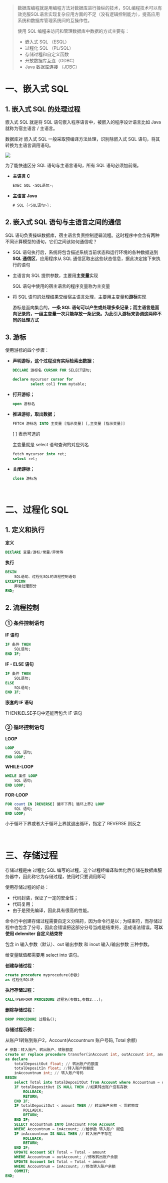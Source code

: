 > 数据库编程就是用编程方法对数据库进行操纵的技术，SQL编程技术可以有效克服SQL语言实现复杂应用方面的不足（没有逻辑控制能力），提高应用系统和数据库管理系统间的互操作性。
>
> 使用 SQL 编程来访问和管理数据库中数据的方式主要有：
>
> - 嵌入式 SQL （ESQL）
> - 过程化 SQL （PL/SQL）
> - 存储过程和自定义函数
> - 开放数据库互连（ODBC）
> - Java 数据库连接 （JDBC）

# 一、嵌入式 SQL

## 1. 嵌入式 SQL 的处理过程

嵌入式 SQL 就是将 SQL 语句嵌入程序语言中，被嵌入的程序设计语言比如 Java 就称为宿主语言 / 主语言。

数据库对 嵌入式 SQL 一般采取预编译方法处理，识别除嵌入式 SQL 语句，将其转换为主语言调用语句。

![](https://gitee.com/veal98/images/raw/master/img/20200430221444.png)

为了能快速区分 SQL 语句与主语言语句，所有 SQL 语句必须加前缀。

- **主语言 C**

  ```c
  EXEC SQL <SQL语句>;
  ```

- **主语言 Java**

  ```java
  # SQL {<SQL语句>};
  ```

## 2. 嵌入式 SQL 语句与主语言之间的通信

SQL 语句负责操纵数据库，宿主语言负责控制逻辑流程。这时程序中会含有两种不同计算模型的语句，它们之间该如何通信呢？

- SQL 语句执行后，系统将包含描述系统当前状态和运行环境的各种数据送到 **SQL 通信区**，应用程序从 SQL 通信区取出这些状态信息，据此决定接下来执行的语句

- 主语言向 SQL 提供参数，主要用**主变量**实现

  SQL 语句中使用的宿主语言的程序变量称为主变量

- 将 SQL 语句的处理结果交给宿主语言处理，主要用主变量和**游标**实现

  游标是面向集合的，**一条 SQL 语句可以产生或处理多条记录；而主语言是面向记录的，一组主变量一次只能存放一条记录。为此引入游标来协调这两种不同的处理方式**

## 3. 游标

使用游标的四个步骤：

- **声明游标，这个过程没有实际检索出数据**；

  ```sql
  DECLARE 游标名 CURSOR FOR SELECT语句;
  
  declare mycursor cursor for
          select col1 from mytable;
  ```

- **打开游标；**

  ```sql
  open 游标名
  ```

- **推进游标，取出数据；**

  ```sql
  FETCH 游标名 INTO 主变量 [指示变量] [,主变量 [指示变量]]
  ```

  [ ] 表示可选的

  主变量就是 select 语句查询的对应列名

  ```sql
  fetch mycursor into ret;
  select ret;
  ```

- **关闭游标；**

  ```sql
  close 游标名
  ```

  

<br>



# 二、过程化 SQL

## 1. 定义和执行

**定义**

```sql
DEClARE 变量/游标/常量/异常等
```

**执行**

```sql
BEGIN
	SQL语句、过程化SQL的流程控制语句
EXCEPTION
	异常处理部分
END;
```

## 2. 流程控制

### ① 条件控制语句

**IF 语句**

```sql
IF 条件 THEN
	SQL语句;
END IF;
```

**IF - ELSE 语句**

```sql
IF 条件 THEN
	SQL语句;
ELSE
	SQL语句;
END IF;
```

**嵌套的 IF 语句**

THEN和ELSE子句中还能再包含 IF 语句

### ② 循环控制语句

**LOOP**

```sql
LOOP
	SQL 语句;
END LOOP;
```

**WHILE-LOOP**

```sql
WHILE 条件 LOOP
	SQL 语句;
END LOOP;
```

**FOR-LOOP**

```sql
FOR count IN [REVERSE] 循环下界1 循环上界2 LOOP
	SQL 语句;
END LOOP;
```

小于循环下界或者大于循环上界就退出循环，指定了 REVERSE 则反之

<br>



# 三、存储过程

存储过程是由 过程化 SQL 编写的过程，这个过程经编译和优化后存储在数据库服务器中，因此称它为存储过程，使用时只要调用即可

使用存储过程的好处：

- 代码封装，保证了一定的安全性；
- 代码复用；
- 由于是预先编译，因此具有很高的性能。

命令行中创建存储过程需要自定义分隔符，因为命令行是以 ; 为结束符，而存储过程中也包含了分号，因此会错误把这部分分号当成是结束符，造成语法错误。**可以使用 delemiter 自定义结束符**

包含 in 输入参数（默认）、out 输出参数 和 inout 输入/输出参数 三种参数。

给变量赋值都需要用 select into 语句。

**创建存储过程**：

```sql
create procedure myprocedure(参数)
as 过程化SQL块
```

**执行存储过程：**

```sql
CALL/PERFORM PROCEDURE 过程名(参数1,参数2...);
```

**删除存储过程：**

```sql
DROP PROCEDURE 过程名();
```

**存储过程示例：**

从账户1转账到账户2，Account(Accountnum 账户号码, Total 余额)

```sql
# 参数：转入账户、转出账户、转账额度
create or replace procedure transfer(inAccount int, outAccount int, amount float)
as declare
	totalDepositOut float; // 转出账户的额度
	totalDepositIn float; //转入账户的额度
	inAccountnum int; // 转入账户号码
BEGIN
	select Total into totalDepositOut from Account where Accountnum = outAccount
	IF totalDepositOut IS NULL THEN //如果转出账户没有存款
    	ROLLBACK;
    	RETURN;
    END IF;
	IF totalDepositOut < amount THEN // 转出账户余额 < 需转额度
		ROLLABCK;
		RETURN;
	END IF;
	SELECT Accountnum INTO inAccount From Account
	WHERE Accountnum = inAccount; //给参数 转入账户 赋值
	IF inAccountnum IS NULL THEN // 转入账户不存在
		ROLLBACK;
		RETURN;
	END IF;
	UPDATE Account SET Total = Total - amount 
	WHERE Accountnum = outAccount; //修改转出账户余额
	UPDATE Account Set Total = Total + amount
	WHERE Accountnum = inAccount; //修改转入账户余额
	COMMIT;
END;
```



